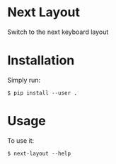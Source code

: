 # Next Layout

Switch to the next keyboard layout


# Installation

Simply run:

    $ pip install --user .


# Usage

To use it:

    $ next-layout --help
